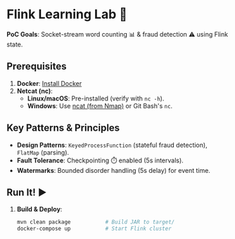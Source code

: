 # Flink Learning Lab 🚀
**PoC Goals**: Socket-stream word counting 📊 & fraud detection ⚠️ using Flink state.

## Prerequisites
1. **Docker**: [Install Docker](https://docs.docker.com/get-docker/)
2. **Netcat (nc)**:
    - **Linux/macOS**: Pre-installed (verify with `nc -h`).
    - **Windows**: Use [ncat (from Nmap)](https://nmap.org/ncat/) or Git Bash's `nc`.

## Key Patterns & Principles
- **Design Patterns**: `KeyedProcessFunction` (stateful fraud detection), `FlatMap` (parsing).
- **Fault Tolerance**: Checkpointing ⏱️ enabled (5s intervals).
- **Watermarks**: Bounded disorder handling (5s delay) for event time.

## Run It! ▶️
1. **Build & Deploy**:
   ```bash  
   mvn clean package           # Build JAR to target/  
   docker-compose up           # Start Flink cluster  